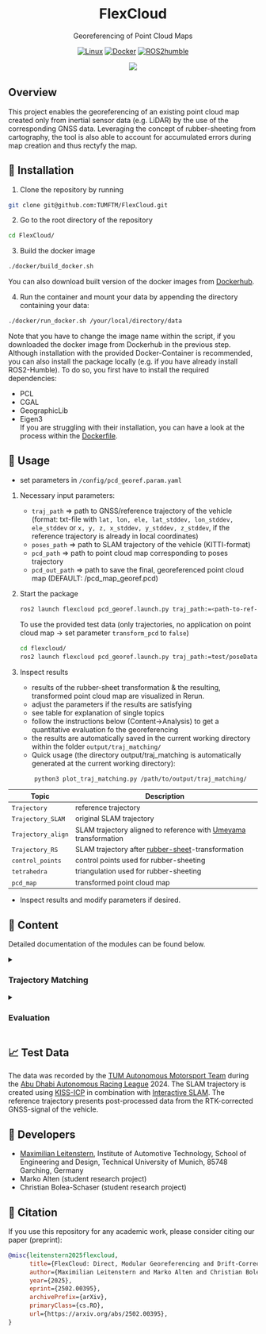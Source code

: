 <div align="center">

<h1>FlexCloud</h1>

Georeferencing of Point Cloud Maps

[![Linux](https://img.shields.io/badge/os-linux-blue.svg)](https://www.linux.org/)
[![Docker](https://badgen.net/badge/icon/docker?icon=docker&label)](https://www.docker.com/)
[![ROS2humble](https://img.shields.io/badge/ros2-humble-blue.svg)](https://docs.ros.org/en/humble/index.html)

<img src="doc/viz.gif" width="800"/>
</div>

<h2>Overview</h2>
This project enables the georeferencing of an existing point cloud map created only from inertial sensor data (e.g. LiDAR) by the use of the corresponding GNSS data.
Leveraging the concept of rubber-sheeting from cartography, the tool is also able to account for accumulated errors during map creation and thus rectyfy the map.

<h2>🐋 Installation</h2>

1. Clone the repository by running

```bash
git clone git@github.com:TUMFTM/FlexCloud.git
```

2. Go to the root directory of the repository

```bash
cd FlexCloud/
```

3. Build the docker image

```bash
./docker/build_docker.sh  
```

You can also download built version of the docker images from [Dockerhub](https://hub.docker.com/repository/docker/mleitenstern/flexcloud/tags).

4. Run the container and mount your data by appending the directory containing your data:

```bash
./docker/run_docker.sh /your/local/directory/data
```
Note that you have to change the image name within the script, if you downloaded the docker image from Dockerhub in the previous step.
Although installation with the provided Docker-Container is recommended, you can also install the package locally (e.g. if you have already install ROS2-Humble).
To do so, you first have to install the required dependencies:

* PCL
* CGAL
* GeographicLib
* Eigen3 \
If you are struggling with their installation, you can have a look at the process within the [Dockerfile](docker/Dockerfile).

<h2> 🔨 Usage</h2>

* set parameters in `/config/pcd_georef.param.yaml`

1. Necessary input parameters:
   * `traj_path` => path to GNSS/reference trajectory of the vehicle (format: txt-file with `lat, lon, ele, lat_stddev, lon_stddev, ele_stddev` or `x, y, z, x_stddev, y_stddev, z_stddev`, if the reference trajectory is already in local coordinates)
   * `poses_path` => path to SLAM trajectory of the vehicle (KITTI-format)
   * `pcd_path` => path to point cloud map corresponding to poses trajectory
   * `pcd_out_path` => path to save the final, georeferenced point cloud map (DEFAULT: /pcd_map_georef.pcd)

2. Start the package

   ```bash
   ros2 launch flexcloud pcd_georef.launch.py traj_path:=<path-to-ref-trajectory> poses_path:=<path-to-SLAM-trajectory>  pcd_path:=<path-to-pcd-map> pcd_out_path:=<path-to-save-pcd-map>
   ```

   To use the provided test data (only trajectories, no application on point cloud map -> set parameter `transform_pcd` to `false`)

   ```bash
   cd flexcloud/
   ros2 launch flexcloud pcd_georef.launch.py traj_path:=test/poseData.txt poses_path:=test/poses_map.txt 
   ```

3. Inspect results
   * results of the rubber-sheet transformation & the resulting, transformed point cloud map are visualized in Rerun.
   * adjust the parameters if the results are satisfying
   * see table for explanation of single topics
   * follow the instructions below (Content->Analysis) to get a quantitative evaluation fo the georeferencing
   * the results are automatically saved in the current working directory within the folder `output/traj_matching/`
   * Quick usage (the directory output/traj_matching is automatically generated at the current working directory):

   ```bash
       python3 plot_traj_matching.py /path/to/output/traj_matching/
   ```

| Topic | Description |
| ----------- | ----------- |
| `Trajectory` | reference trajectory |
| `Trajectory_SLAM` | original SLAM trajectory |
| `Trajectory_align` | SLAM trajectory aligned to reference with [Umeyama](https://web.stanford.edu/class/cs273/refs/umeyama.pdf) transformation |
| `Trajectory_RS` | SLAM trajectory after [rubber-sheet](https://www.tandfonline.com/doi/abs/10.1559/152304085783915135)-transformation |
| `control_points` | control points used for rubber-sheeting |
| `tetrahedra` | triangulation used for rubber-sheeting |
| `pcd_map` | transformed point cloud map |

* Inspect results and modify parameters if desired.

<h2>📄 Content</h2>

Detailed documentation of the modules can be found below.

<details>
<summary> <h3> Trajectory Matching </h3> </summary>

* calculation of transformation based on GNSS/reference and SLAM trajectories
* trajectories do not have to be time-synchronized, although time-synchronization is required to select control points automatically for rubber-sheeting

<h4>1. Projection of Global Coordinates</h4>

* global coordinates may be projected into local coordinate system using ENU-coordinates from the [GeographicLib](https://geographiclib.sourceforge.io/2009-03/classGeographicLib_1_1LocalCartesian.html)
* origin of grid for projection set based on config file otherwise first GNSS point
* if the reference trajectory is already in a local, metric coordinate system, the projection may be skipped using the parameter `transform_traj`

<h4>2. Alignment of Trajectories by Rigid Transformation</h4>

* SLAM trajectory aligned to reference using [Umeyama algorithm](https://web.stanford.edu/class/cs273/refs/umeyama.pdf) transformation in 2D/3D
* application of calculated transformation on SLAM trajectory
* screenshot below shows results of alignment of SLAM trajectory to projected reference trajectory with [Umeyama algorithm](https://web.stanford.edu/class/cs273/refs/umeyama.pdf)\
  ![image](doc/traj_al.png)

<h4>3. Rubber-Sheet transformation</h4>

* piecewise linear rubber-sheet transformation in 2D/3D based on concept of [Griffin & White](https://www.tandfonline.com/doi/abs/10.1559/152304085783915135)
* using Delaunay triangulation from [CGAL](https://www.cgal.org/)
* manual selection of control points in RVIZ (see above) possible if trajectories are not time-synchronized (parameter `auto_cp`)
* automatic exclusion of trajectory points as control points using thresholding for standard deviation possible
* manual exclusion of indices as controlpoints and manual displacement in xy possible, see parameter descriptions
* application of calculated transformations on target SLAM-poses and point cloud map
* the two screenshots below show selected control points on the aligned trajectories from step 2 and the results of the rubber-sheet transformation\
  ![image](doc/traj_rubber_sheet.png) ![image](doc/triag.png)

</details>
<details>
<summary> <h3> Evaluation </h3> </summary>

* export of various data by setting corresponding parameters in config-file
  * data is exported to `.txt` files that are then read by python-scripts
  * set export path in config-file
  * adjust import paths at the beginning of python-scripts if necessary
* analysis scripts in `/analysis`:
  * visualization of initial trajectories, [Umeyama transformation](https://web.stanford.edu/class/cs273/refs/umeyama.pdf) and [Rubber-Sheet transformation](https://www.tandfonline.com/doi/abs/10.1559/152304085783915135)
  * execute script `plot_traj_matching.py` in `/analysis`
  * produces graphs shown in previous section
  * calculation of deviation between trajectories based on euclidean distance of points

</details>

<h2>📈 Test Data </h2>

The data was recorded by the [TUM Autonomous Motorsport Team](https://www.mos.ed.tum.de/ftm/forschungsfelder/team-av-perception/tum-autonomous-motorsport/) during the [Abu Dhabi Autonomous Racing League](https://a2rl.io/) 2024.
The SLAM trajectory is created using [KISS-ICP](https://github.com/PRBonn/kiss-icp) in combination with [Interactive SLAM](https://github.com/SMRT-AIST/interactive_slam).
The reference trajectory presents post-processed data from the RTK-corrected GNSS-signal of the vehicle.

<h2>📇 Developers </h2>

* [Maximilian Leitenstern](mailto:maxi.leitenstern@tum.de),
Institute of Automotive Technology,
School of Engineering and Design,
Technical University of Munich,
85748 Garching,
Germany
* Marko Alten (student research project)
* Christian Bolea-Schaser (student research project)

<h2>📃 Citation </h2>

If you use this repository for any academic work, please consider citing our paper (preprint):

```bibtex
@misc{leitenstern2025flexcloud,
      title={FlexCloud: Direct, Modular Georeferencing and Drift-Correction of Point Cloud Maps}, 
      author={Maximilian Leitenstern and Marko Alten and Christian Bolea-Schaser and Dominik Kulmer and Marcel Weinmann and Markus Lienkamp},
      year={2025},
      eprint={2502.00395},
      archivePrefix={arXiv},
      primaryClass={cs.RO},
      url={https://arxiv.org/abs/2502.00395}, 
}
```
